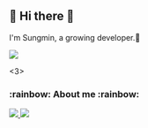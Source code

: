 <h2>👋 Hi there 👋</h2>
<p>I'm Sungmin, a growing developer.🌱</p>
<p>
  <a href="https://github.com/anuraghazra/github-readme-stats">
    <img src="https://github-readme-stats.vercel.app/api?username=78963l&bg_color=30,e96443,904e95&title_color=fff&text_color=fff"/>
  </a>
</p>

<3>

<h3>:rainbow: About me :rainbow:</h3>
<p>
  <a href="https://velog.io/@78963l_sm" target="_blank">
    <img src="https://img.shields.io/badge/Velog-20c997?style=flat-square&logo=Vimeo&logoColor=white"/>
  </a>
  <a href="https://messy-agreement-735.notion.site/doodle-98a3aa68b08a4354b75483581311ae7f" target="_blank">
    <img src="https://img.shields.io/badge/Portfolio-000000?style=flat-square&logo=Notion&logoColor=white"/>
  </a>
</p>
